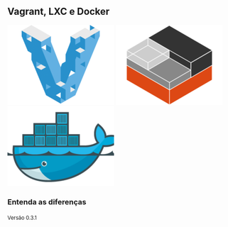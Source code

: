 ## Vagrant, LXC e Docker

![logo-vagrant](img/logos/vagrant.png) <!-- .element: class="no-border no-background" -->
![logo-lxc](img/logos/lxc.png) <!-- .element: class="no-border no-background" -->
![logo-docker](img/logos/docker.png) <!-- .element: class="no-border no-background" -->

### Entenda as diferenças

<small>Versão 0.3.1</small>
